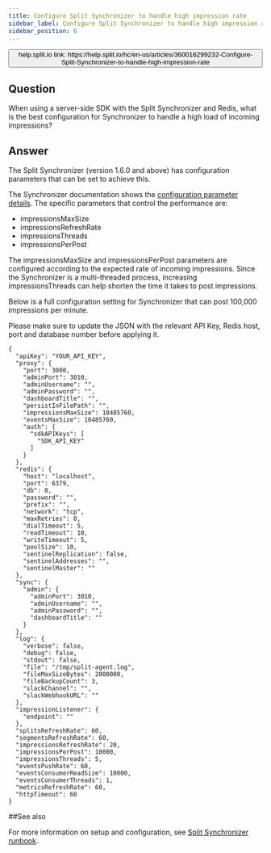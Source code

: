 ```yaml
---
title: Configure Split Synchronizer to handle high impression rate
sidebar_label: Configure Split Synchronizer to handle high impression rate
sidebar_position: 6
---
```


<p>
  <button style={{borderRadius:'8px', border:'1px', fontFamily:'Courier New', fontWeight:'800', textAlign:'left'}}> help.split.io link: https://help.split.io/hc/en-us/articles/360016299232-Configure-Split-Synchronizer-to-handle-high-impression-rate </button>
</p>

## Question

When using a server-side SDK with the Split Synchronizer and Redis, what is the best configuration for Synchronizer to handle a high load of incoming impressions?

## Answer

The Split Synchronizer (version 1.6.0 and above) has configuration parameters that can be set to achieve this.

The Synchronizer documentation shows the [configuration parameter details](https://docs.split.io/docs/split-synchronizer#section-advanced-configuration). The specific parameters that control the performance are:
* impressionsMaxSize
* impressionsRefreshRate
* impressionsThreads
* impressionsPerPost

The impressionsMaxSize and impressionsPerPost parameters are configured according to the expected rate of incoming impressions. Since the Synchronizer is a multi-threaded process, increasing impressionsThreads can help shorten the time it takes to post impressions.

Below is a full configuration setting for Synchronizer that can post 100,000 impressions per minute.

Please make sure to update the JSON with the relevant API Key, Redis host, port and database number before applying it.

```
{
  "apiKey": "YOUR_API_KEY",
  "proxy": {
    "port": 3000,
    "adminPort": 3010,
    "adminUsername": "",
    "adminPassword": "",
    "dashboardTitle": "",
    "persistInFilePath": "",
    "impressionsMaxSize": 10485760,
    "eventsMaxSize": 10485760,
    "auth": {
      "sdkAPIKeys": [
        "SDK_API_KEY"
      ]
    }
  },
  "redis": {
    "host": "localhost",
    "port": 6379,
    "db": 0,
    "password": "",
    "prefix": "",
    "network": "tcp",
    "maxRetries": 0,
    "dialTimeout": 5,
    "readTimeout": 10,
    "writeTimeout": 5,
    "poolSize": 10,
    "sentinelReplication": false,
    "sentinelAddresses": "",
    "sentinelMaster": ""
  },
  "sync": {
    "admin": {
      "adminPort": 3010,
      "adminUsername": "",
      "adminPassword": "",
      "dashboardTitle": ""
    }
  },
  "log": {
    "verbose": false,
    "debug": false,
    "stdout": false,
    "file": "/tmp/split-agent.log",
    "fileMaxSizeBytes": 2000000,
    "fileBackupCount": 3,
    "slackChannel": "",
    "slackWebhookURL": ""
  },
  "impressionListener": {
    "endpoint": ""
  },
  "splitsRefreshRate": 60,
  "segmentsRefreshRate": 60,
  "impressionsRefreshRate": 20,
  "impressionsPerPost": 10000,
  "impressionsThreads": 5,
  "eventsPushRate": 60,
  "eventsConsumerReadSize": 10000,
  "eventsConsumerThreads": 1,
  "metricsRefreshRate": 60,
  "httpTimeout": 60
}
```

##See also

For more information on setup and configuration, see [Split Synchronizer runbook](https://help.split.io/hc/en-us/articles/360018343391-Split-Synchronizer-Runbook).